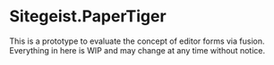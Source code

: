 # Sitegeist.PaperTiger

This is a prototype to evaluate the concept of editor forms via fusion. Everything in here is WIP and may change at any time without notice.
